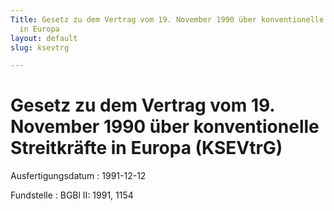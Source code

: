 ```yaml
---
Title: Gesetz zu dem Vertrag vom 19. November 1990 über konventionelle Streitkräfte
  in Europa
layout: default
slug: ksevtrg

---
```


# Gesetz zu dem Vertrag vom 19. November 1990 über konventionelle Streitkräfte in Europa (KSEVtrG)

Ausfertigungsdatum
:   1991-12-12

Fundstelle
:   BGBl II: 1991, 1154

